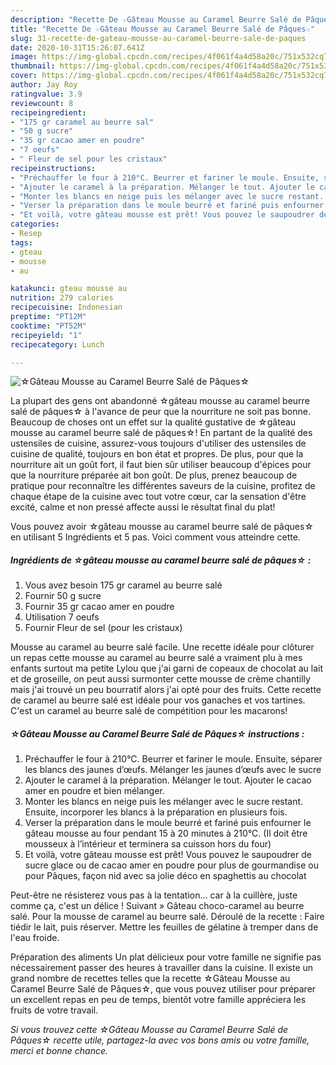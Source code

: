 ```yaml
---
description: "Recette De ☆Gâteau Mousse au Caramel Beurre Salé de Pâques☆"
title: "Recette De ☆Gâteau Mousse au Caramel Beurre Salé de Pâques☆"
slug: 31-recette-de-gateau-mousse-au-caramel-beurre-sale-de-paques
date: 2020-10-31T15:26:07.641Z
image: https://img-global.cpcdn.com/recipes/4f061f4a4d58a20c/751x532cq70/☆gateau-mousse-au-caramel-beurre-sale-de-paques☆-photo-principale-de-la-recette.jpg
thumbnail: https://img-global.cpcdn.com/recipes/4f061f4a4d58a20c/751x532cq70/☆gateau-mousse-au-caramel-beurre-sale-de-paques☆-photo-principale-de-la-recette.jpg
cover: https://img-global.cpcdn.com/recipes/4f061f4a4d58a20c/751x532cq70/☆gateau-mousse-au-caramel-beurre-sale-de-paques☆-photo-principale-de-la-recette.jpg
author: Jay Roy
ratingvalue: 3.9
reviewcount: 8
recipeingredient:
- "175 gr caramel au beurre sal"
- "50 g sucre"
- "35 gr cacao amer en poudre"
- "7 oeufs"
- " Fleur de sel pour les cristaux"
recipeinstructions:
- "Préchauffer le four à 210°C. Beurrer et fariner le moule. Ensuite, séparer les blancs des jaunes d’œufs. Mélanger les jaunes d’œufs avec le sucre"
- "Ajouter le caramel à la préparation. Mélanger le tout. Ajouter le cacao amer en poudre et bien mélanger."
- "Monter les blancs en neige puis les mélanger avec le sucre restant. Ensuite, incorporer les blancs à la préparation en plusieurs fois."
- "Verser la préparation dans le moule beurré et fariné puis enfourner le gâteau mousse au four pendant 15 à 20 minutes à 210°C. (Il doit être mousseux à l’intérieur et terminera sa cuisson hors du four)"
- "Et voilà, votre gâteau mousse est prêt! Vous pouvez le saupoudrer de sucre glace ou de cacao amer en poudre pour plus de gourmandise ou pour Pâques, façon nid avec sa jolie déco en spaghettis au chocolat"
categories:
- Resep
tags:
- gteau
- mousse
- au

katakunci: gteau mousse au 
nutrition: 279 calories
recipecuisine: Indonesian
preptime: "PT12M"
cooktime: "PT52M"
recipeyield: "1"
recipecategory: Lunch

---
```



![☆Gâteau Mousse au Caramel Beurre Salé de Pâques☆](https://img-global.cpcdn.com/recipes/4f061f4a4d58a20c/751x532cq70/☆gateau-mousse-au-caramel-beurre-sale-de-paques☆-photo-principale-de-la-recette.jpg)

La plupart des gens ont abandonné ☆gâteau mousse au caramel beurre salé de pâques☆ à l'avance de peur que la nourriture ne soit pas bonne. Beaucoup de choses ont un effet sur la qualité gustative de ☆gâteau mousse au caramel beurre salé de pâques☆! En partant de la qualité des ustensiles de cuisine, assurez-vous toujours d'utiliser des ustensiles de cuisine de qualité, toujours en bon état et propres. De plus, pour que la nourriture ait un goût fort, il faut bien sûr utiliser beaucoup d'épices pour que la nourriture préparée ait bon goût. De plus, prenez beaucoup de pratique pour reconnaître les différentes saveurs de la cuisine, profitez de chaque étape de la cuisine avec tout votre cœur, car la sensation d'être excité, calme et non pressé affecte aussi le résultat final du plat!

<!--inarticleads1-->

Vous pouvez avoir ☆gâteau mousse au caramel beurre salé de pâques☆ en utilisant 5 Ingrédients et 5 pas. Voici comment vous atteindre cette.

##### Ingrédients de ☆gâteau mousse au caramel beurre salé de pâques☆ :

1. Vous avez besoin 175 gr caramel au beurre salé
1. Fournir 50 g sucre
1. Fournir 35 gr cacao amer en poudre
1. Utilisation 7 oeufs
1. Fournir  Fleur de sel (pour les cristaux)


Mousse au caramel au beurre salé facile. Une recette idéale pour clôturer un repas cette mousse au caramel au beurre salé a vraiment plu à mes enfants surtout ma petite Lylou que j&#39;ai garni de copeaux de chocolat au lait et de groseille, on peut aussi surmonter cette mousse de crème chantilly mais j&#39;ai trouvé un peu bourratif alors j&#39;ai opté pour des fruits. Cette recette de caramel au beurre salé est idéale pour vos ganaches et vos tartines. C&#39;est un caramel au beurre salé de compétition pour les macarons! 

<!--inarticleads2-->

##### ☆Gâteau Mousse au Caramel Beurre Salé de Pâques☆ instructions :

1. Préchauffer le four à 210°C. Beurrer et fariner le moule. Ensuite, séparer les blancs des jaunes d’œufs. Mélanger les jaunes d’œufs avec le sucre
1. Ajouter le caramel à la préparation. Mélanger le tout. Ajouter le cacao amer en poudre et bien mélanger.
1. Monter les blancs en neige puis les mélanger avec le sucre restant. Ensuite, incorporer les blancs à la préparation en plusieurs fois.
1. Verser la préparation dans le moule beurré et fariné puis enfourner le gâteau mousse au four pendant 15 à 20 minutes à 210°C. (Il doit être mousseux à l’intérieur et terminera sa cuisson hors du four)
1. Et voilà, votre gâteau mousse est prêt! Vous pouvez le saupoudrer de sucre glace ou de cacao amer en poudre pour plus de gourmandise ou pour Pâques, façon nid avec sa jolie déco en spaghettis au chocolat


Peut-être ne résisterez vous pas à la tentation… car à la cuillère, juste comme ça, c&#39;est un délice ! Suivant » Gâteau choco-caramel au beurre salé. Pour la mousse de caramel au beurre salé. Déroulé de la recette : Faire tiédir le lait, puis réserver. Mettre les feuilles de gélatine à tremper dans de l&#39;eau froide. 

<!--inarticleads1-->

<p>
Préparation des aliments Un plat délicieux pour votre famille ne signifie pas nécessairement passer des heures à travailler dans la cuisine. Il existe un grand nombre de recettes telles que la recette ☆Gâteau Mousse au Caramel Beurre Salé de Pâques☆, que vous pouvez utiliser pour préparer un excellent repas en peu de temps, bientôt votre famille appréciera les fruits de votre travail.
</p>

<p>
<i>Si vous trouvez cette ☆Gâteau Mousse au Caramel Beurre Salé de Pâques☆ recette utile, partagez-la avec vos bons amis ou votre famille, merci et bonne chance.</i>
</p>
